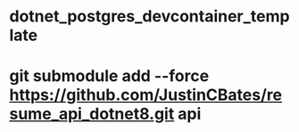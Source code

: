 # dotnet_postgres_devcontainer_template

# git submodule add --force https://github.com/JustinCBates/resume_api_dotnet8.git api
